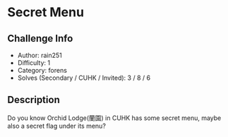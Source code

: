 # Secret Menu

## Challenge Info
- Author: rain251
- Difficulty: 1
- Category: forens
- Solves (Secondary / CUHK / Invited): 3 / 8 / 6 

## Description
Do you know Orchid Lodge(蘭園) in CUHK has some secret menu, maybe also a secret flag under its menu?

